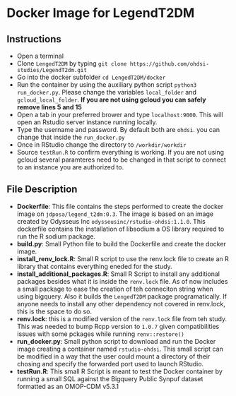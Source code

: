 # Docker Image for LegendT2DM


## Instructions

- Open a terminal
- Clone `LengedT2DM` by typing `git clone https://github.com/ohdsi-studies/LegendT2dm.git`
- Go into the docker subfolder `cd LengedT2DM/docker`
- Run the container by using the auxiliary python script `python3 run_docker.py`. Please change the variables `local_folder` and `gcloud_local_folder`. **If you are not using gcloud you can safely remove lines 5 and 15**
- Open a tab in your preferred brower and type `localhost:9000`. This will open an Rstudio server instance running locally.
- Type the username and password. By default both are `ohdsi`. you can change that inside the `run_docker.py`
- Once in RStudio change the directory to `/workdir/workdir`
- Source `testRun.R` to confirm everything is working. If you are not using gcloud several paramteres need to be changed in that script to connect to an instance you are authorized to.

## File Description

- **Dockerfile**: This file contains the steps performed to create the docker image on `jdposa/legend_t2dm:0.3`. The image is based on an image created by Odysseus Inc `odysseusinc/rstudio-ohdsi:1.1.0`. This dockerfile contains the installation of libsodium a OS library required to run the R sodium package. 
- **build.py**: Small Python file to build the Dockerfile and create the docker image. 
- **install_renv_lock.R**: Small R script to use the renv.lock file to create an R library that contains everything eneded for the study.
- **install_additional_packages.R**: Small R Script to install any additional packages besides what it is inside the `renv.lock` file. As of now includes a small package to ease the creation of teh conneciton string when using bigquery. Also it builds the `LengedT2DM` package programatically. If anyone needs to install any other dependency not covered in renv.lock, this is the space to do so. 
- **renv.lock**: this is a modified version of the `renv.lock` file from teh study. This was needed to bump Rcpp version to `1.0.7` given compatibilities issues with some pckages while running `renv::restore()`
- **run_docker.py**: Small python script to download and run the Docker image creating a container named `rstudio-ohdsi`. This small script can be modified in a way that the user could mount a directory of their chosing and specify the forwarded port used to launch RStudio.
- **testRun.R**: This small R Script is meant to test the Docker container by running a small SQL against the Bigquery Public Synpuf dataset formatted as an OMOP-CDM v5.3.1




